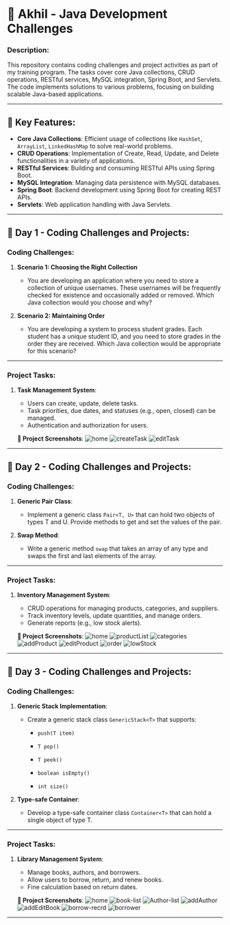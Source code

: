 # 📂 **Akhil - Java Development Challenges**

### Description:
This repository contains coding challenges and project activities as part of my training program. The tasks cover core Java collections, CRUD operations, RESTful services, MySQL integration, Spring Boot, and Servlets. The code implements solutions to various problems, focusing on building scalable Java-based applications.

---

## 🔑 **Key Features**:

- **Core Java Collections**: Efficient usage of collections like `HashSet`, `ArrayList`, `LinkedHashMap` to solve real-world problems.
- **CRUD Operations**: Implementation of Create, Read, Update, and Delete functionalities in a variety of applications.
- **RESTful Services**: Building and consuming RESTful APIs using Spring Boot.
- **MySQL Integration**: Managing data persistence with MySQL databases.
- **Spring Boot**: Backend development using Spring Boot for creating REST APIs.
- **Servlets**: Web application handling with Java Servlets.

---

## 📝 **Day 1 - Coding Challenges and Projects**:

### Coding Challenges:
1. **Scenario 1: Choosing the Right Collection**
   - You are developing an application where you need to store a collection of unique usernames. These usernames will be frequently checked for existence and occasionally added or removed. Which Java collection would you choose and why?

2. **Scenario 2: Maintaining Order**
   - You are developing a system to process student grades. Each student has a unique student ID, and you need to store grades in the order they are received. Which Java collection would be appropriate for this scenario?

---

### Project Tasks:
1. **Task Management System**:
   - Users can create, update, delete tasks.
   - Task priorities, due dates, and statuses (e.g., open, closed) can be managed.
   - Authentication and authorization for users.

   **📸 Project Screenshots**:
   ![home](https://github.com/user-attachments/assets/e206e426-e187-41e1-aa01-c3fb462792e5)
   ![createTask](https://github.com/user-attachments/assets/6c0e421d-193a-48c4-9a67-5185330eea95)
   ![editTask](https://github.com/user-attachments/assets/b7aef788-a0ee-4af1-b2d4-05b8da76e5c1)

---

## 📝 **Day 2 - Coding Challenges and Projects**:

### Coding Challenges:
1. **Generic Pair Class**:
   - Implement a generic class `Pair<T, U>` that can hold two objects of types T and U. Provide methods to get and set the values of the pair.

2. **Swap Method**:
   - Write a generic method `swap` that takes an array of any type and swaps the first and last elements of the array.

---

### Project Tasks:
1. **Inventory Management System**:
   - CRUD operations for managing products, categories, and suppliers.
   - Track inventory levels, update quantities, and manage orders.
   - Generate reports (e.g., low stock alerts).

   **📸 Project Screenshots**:
      ![home](https://github.com/user-attachments/assets/f2d15107-31bf-4718-bfc2-6791955e58fb)
      ![productList](https://github.com/user-attachments/assets/16b50ed6-a07c-463e-9bcc-90548b211c33)
      ![categories](https://github.com/user-attachments/assets/53debca3-2a17-4db0-9f5e-2d7d802c6966)
      ![addProduct](https://github.com/user-attachments/assets/2c50e228-e3e7-4f7c-80f0-bca53152cae5)
      ![editProduct](https://github.com/user-attachments/assets/8dc40478-58ee-47e5-b395-135258e77e87)
      ![order](https://github.com/user-attachments/assets/5bf321bd-73cf-4293-828b-28bfcc87232f)
      ![lowStock](https://github.com/user-attachments/assets/183e03af-148d-472e-8ffb-da169dbc6055)

---

## 📝 **Day 3 - Coding Challenges and Projects**:

### Coding Challenges:
1. **Generic Stack Implementation**:
   - Create a generic stack class `GenericStack<T>` that supports:
     - `push(T item)`
     - `T pop()`

     - `T peek()`
     - `boolean isEmpty()`
     - `int size()`

2. **Type-safe Container**:
   - Develop a type-safe container class `Container<T>` that can hold a single object of type T.
     
---

### Project Tasks:
1. **Library Management System**:
   - Manage books, authors, and borrowers.
   - Allow users to borrow, return, and renew books.
   - Fine calculation based on return dates.

   **📸 Project Screenshots**:
     ![home](https://github.com/user-attachments/assets/cf5a594c-1ec2-4b99-a9e9-86bacb0c864a)
     ![book-list](https://github.com/user-attachments/assets/cb192eae-cd45-4740-bda6-717c3ccc0d31)
     ![Author-list](https://github.com/user-attachments/assets/eddae0e3-72d2-4faa-9ef2-d4e3ac27b7d8)
     ![addAuthor](https://github.com/user-attachments/assets/f1bc7898-39d7-400a-87e2-e13801100f59)
     ![addEditBook](https://github.com/user-attachments/assets/c140acfc-2c72-420d-9ff6-9c6d2ce558ba)
     ![borrow-recrd](https://github.com/user-attachments/assets/b1decd82-d303-4520-82a6-1e0dea6301e9)
     ![borrower](https://github.com/user-attachments/assets/4755ffe5-7898-4cb6-8dbb-41dcbfe9f61c)

---



